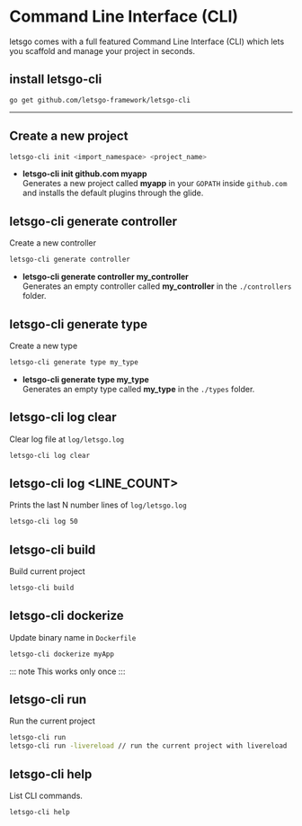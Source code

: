 # Command Line Interface (CLI)

letsgo comes with a full featured Command Line Interface (CLI) which lets you scaffold and manage your project in seconds.

## install letsgo-cli
```
go get github.com/letsgo-framework/letsgo-cli
```

***

## Create a new project

```bash
letsgo-cli init <import_namespace> <project_name>
```

- **letsgo-cli init github.com myapp**<br/>
  Generates a new project called **myapp** in your `GOPATH` inside `github.com` and installs the default plugins through the glide.

## letsgo-cli generate controller
Create a new controller

```bash
letsgo-cli generate controller
```

- **letsgo-cli generate controller my_controller**<br/>
  Generates an empty controller called **my_controller** in the `./controllers` folder.

## letsgo-cli generate type
Create a new type

```bash
letsgo-cli generate type my_type
```

- **letsgo-cli generate type my_type**<br/>
  Generates an empty type called **my_type** in the `./types` folder. 

## letsgo-cli log clear
Clear log file at `log/letsgo.log`

```bash
letsgo-cli log clear
```

## letsgo-cli log <LINE_COUNT>
Prints the last N number lines of `log/letsgo.log`

```bash
letsgo-cli log 50
```

## letsgo-cli build
Build current project

```bash
letsgo-cli build
```

## letsgo-cli dockerize
Update binary name in `Dockerfile`

```bash
letsgo-cli dockerize myApp
```

::: note 
This works only once 
:::

## letsgo-cli run
Run the current project

```bash
letsgo-cli run
letsgo-cli run -livereload // run the current project with livereload
```

## letsgo-cli help
List CLI commands.

```
letsgo-cli help
```
